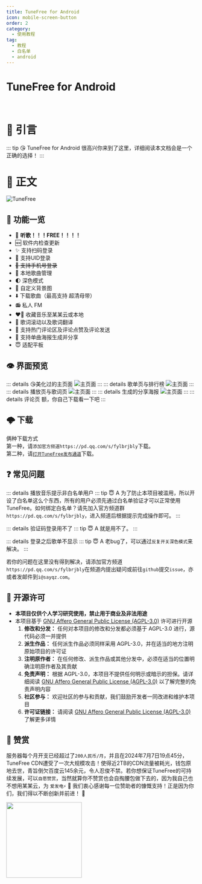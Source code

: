 ```yaml
---
title: TuneFree for Android
icon: mobile-screen-button
order: 2
category:
  - 使用教程
tag:
  - 教程
  - 白名单
  - android
---
```


# TuneFree for Android

<br>

# 🪽 引言
::: tip 😘 TuneFree for Android
很高兴你来到了这里，详细阅读本文档会是一个正确的选择！
:::

# 📃 正文
![TuneFree](https://s21.ax1x.com/2024/07/08/pkWxc2F.png)

## 🎈 功能一览
- 🎵 **听歌！！！FREE！！！！**
- 🆕 软件内检查更新
- ✨ 支持扫码登录
- 🪪 支持UID登录
- ~~📱 支持手机号登录~~
- 📁 本地歌曲管理
- 🌓 深色模式
- 🧩 自定义背景图
- ⬇️ 下载歌曲（最高支持 超清母带）
- 📻 私人 FM
- ❤️‍🔥 收藏音乐至某某云或本地
- 🔄 歌词滚动以及歌词翻译
- 💬 支持热门评论区及评论点赞及评论发送
- 🪽 支持单曲海报生成并分享
- 😇 适配平板

## 👁️ 界面预览
::: details 😘美化过的主页面 
![主页面](https://s21.ax1x.com/2024/07/08/pkWzuGT.png)
:::
::: details 歌单页与排行榜
![主页面](https://s21.ax1x.com/2024/07/08/pkWzKRU.png)
:::
::: details 播放页与歌词页
![主页面](https://s21.ax1x.com/2024/07/08/pkWz3L9.png)
:::
::: details 生成的分享海报
![主页面](https://s21.ax1x.com/2024/07/08/pkWzUJK.png)
:::
::: details 评论页
额，你自己下载看一下吧
:::

## 🌩️ 下载
俩种下载方式  
第一种，请`添加官方频道https://pd.qq.com/s/fylbrjbly`下载。  
第二种，请[`打开TuneFree发布通道`](https://pan.sayqz.com/%E5%85%AC%E5%85%B1%E8%B5%84%E6%BA%90/TuneFree/Android%E5%AE%89%E8%A3%85%E5%8C%85)下载。

## ❓ 常见问题
::: details 播放音乐提示非白名单用户
::: tip 😇 A
为了防止本项目被滥用，所以开设了白名单这么个东西，所有的用户必须先通过白名单验证才可以正常使用TuneFree。如何绑定白名单？请先加入官方频道群`https://pd.qq.com/s/fylbrjbly`，进入频道后根据提示完成操作即可。
:::

::: details 验证码登录用不了
::: tip 😇 A
就是用不了。
:::

::: details 登录之后歌单不显示
::: tip 😇 A
老bug了，可以通过`反复开关深色模式`来解决。
:::

若你的问题在这里没有得到解决，请添加官方频道`https://pd.qq.com/s/fylbrjbly`在频道内提出疑问或前往`github`提交`issue`，亦或者发邮件到`i@sayqz.com`。

## 📜 开源许可

- **本项目仅供个人学习研究使用，禁止用于商业及非法用途**
- 本项目基于 [GNU Affero General Public License (AGPL-3.0)](https://www.gnu.org/licenses/agpl-3.0.html) 许可进行开源
  1. **修改和分发：** 任何对本项目的修改和分发都必须基于 AGPL-3.0 进行，源代码必须一并提供
  2. **派生作品：** 任何派生作品必须同样采用 AGPL-3.0，并在适当的地方注明原始项目的许可证
  3. **注明原作者：** 在任何修改、派生作品或其他分发中，必须在适当的位置明确注明原作者及其贡献
  4. **免责声明：** 根据 AGPL-3.0，本项目不提供任何明示或暗示的担保。请详细阅读 [GNU Affero General Public License (AGPL-3.0)](https://www.gnu.org/licenses/agpl-3.0.html) 以了解完整的免责声明内容
  5. **社区参与：** 欢迎社区的参与和贡献，我们鼓励开发者一同改进和维护本项目
  6. **许可证链接：** 请阅读 [GNU Affero General Public License (AGPL-3.0)](https://www.gnu.org/licenses/agpl-3.0.html) 了解更多详情

## 🧧 赞赏
服务器每个月开支已经超过了`200人民币/月`，并且在2024年7月7日19点45分，TuneFree CDN遭受了一次大规模攻击！使得近2TB的CDN流量被耗光，钱包原地去世，青旨倒欠百度云145余元，令人忍俊不禁。若你想保证TuneFree的可持续发展，可以`自愿赞赏`，当然就算你不赞赏也会自掏腰包做下去的，因为我自己也不想用某某云，为 `爱发电⚡` 🚀 我们衷心感谢每一位赞助者的慷慨支持！正是因为你们，我们得以不断创新并前进！ 🥰

<a href="https://afdian.com/a/sayqz" target="_blank"><img width="200" src="https://pic1.afdiancdn.com/static/img/welcome/button-sponsorme.png" alt=""></a>